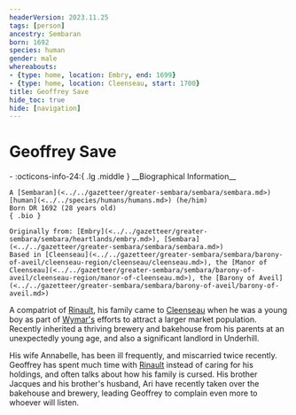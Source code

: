 ```yaml
---
headerVersion: 2023.11.25
tags: [person]
ancestry: Sembaran
born: 1692
species: human
gender: male
whereabouts:
- {type: home, location: Embry, end: 1699}
- {type: home, location: Cleenseau, start: 1700}
title: Geoffrey Save
hide_toc: true
hide: [navigation]
---
```

# Geoffrey Save
<div class="grid cards ext-narrow-margin ext-one-column" markdown>
- :octicons-info-24:{ .lg .middle } __Biographical Information__

    A [Sembaran](<../../gazetteer/greater-sembara/sembara/sembara.md>) [human](<../../species/humans/humans.md>) (he/him)  
    Born DR 1692 (28 years old)  
    { .bio }

    Originally from: [Embry](<../../gazetteer/greater-sembara/sembara/heartlands/embry.md>), [Sembara](<../../gazetteer/greater-sembara/sembara/sembara.md>)
    Based in [Cleenseau](<../../gazetteer/greater-sembara/sembara/barony-of-aveil/cleenseau-region/cleenseau/cleenseau.md>), the [Manor of Cleenseau](<../../gazetteer/greater-sembara/sembara/barony-of-aveil/cleenseau-region/manor-of-cleenseau.md>), the [Barony of Aveil](<../../gazetteer/greater-sembara/sembara/barony-of-aveil/barony-of-aveil.md>)
</div>


A compatriot of [Rinault](<./rinault-essford.md>), his family came to [Cleenseau](<../../gazetteer/greater-sembara/sembara/barony-of-aveil/cleenseau-region/cleenseau/cleenseau.md>) when he was a young boy as part of [Wymar's](<./wymar-essford.md>) efforts to attract a larger market population. Recently inherited a thriving brewery and bakehouse from his parents at an unexpectedly young age, and also a significant landlord in Underhill. 

His wife Annabelle, has been ill frequently, and miscarried twice recently. Geoffrey has spent much time with [Rinault](<./rinault-essford.md>) instead of caring for his holdings, and often talks about how his family is cursed. His brother Jacques and his brother's husband, Ari have recently taken over the bakehouse and brewery, leading Geoffrey to complain even more to whoever will listen.